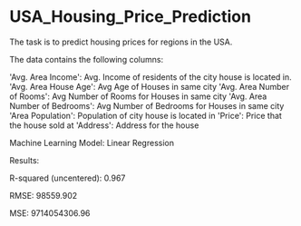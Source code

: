 # USA_Housing_Price_Prediction

The task is to predict housing prices for regions in the USA.

The data contains the following columns:

'Avg. Area Income': Avg. Income of residents of the city house is located in.
'Avg. Area House Age': Avg Age of Houses in same city
'Avg. Area Number of Rooms': Avg Number of Rooms for Houses in same city
'Avg. Area Number of Bedrooms': Avg Number of Bedrooms for Houses in same city
'Area Population': Population of city house is located in
'Price': Price that the house sold at
'Address': Address for the house

Machine Learning Model: Linear Regression

Results:

R-squared (uncentered):	0.967

RMSE: 98559.902

MSE: 9714054306.96
